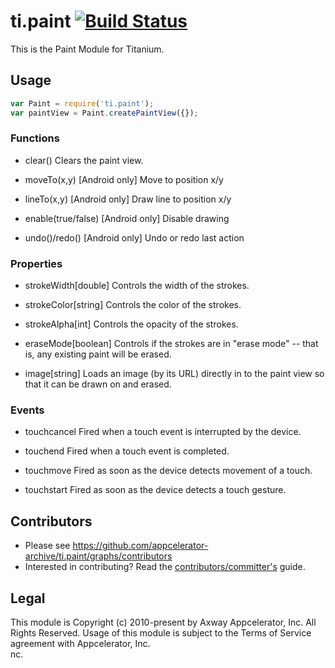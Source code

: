 ti.paint [![Build Status](https://travis-ci.org/appcelerator-modules/ti.paint.svg)](https://travis-ci.org/appcelerator-modules/ti.paint)
=======

This is the Paint Module for Titanium.

## Usage
```javascript
var Paint = require('ti.paint');
var paintView = Paint.createPaintView({});
```

### Functions

* clear()
Clears the paint view.

* moveTo(x,y) [Android only]
Move to position x/y

* lineTo(x,y) [Android only]
Draw line to position x/y

* enable(true/false) [Android only]
Disable drawing

* undo()/redo() [Android only]
Undo or redo last action


### Properties

* strokeWidth[double]
Controls the width of the strokes.

* strokeColor[string]
Controls the color of the strokes.

* strokeAlpha[int]
Controls the opacity of the strokes.

* eraseMode[boolean]
Controls if the strokes are in "erase mode" -- that is, any existing paint will be erased.

* image[string]
Loads an image (by its URL) directly in to the paint view so that it can be drawn on and erased.

### Events

* touchcancel
Fired when a touch event is interrupted by the device.

* touchend
Fired when a touch event is completed.

* touchmove
Fired as soon as the device detects movement of a touch.

* touchstart
Fired as soon as the device detects a touch gesture.

## Contributors

* Please see https://github.com/appcelerator-archive/ti.paint/graphs/contributors
* Interested in contributing? Read the [contributors/committer's](https://wiki.appcelerator.org/display/community/Home) guide.

## Legal

This module is Copyright (c) 2010-present by Axway Appcelerator, Inc. All Rights Reserved. Usage of this module is subject to
the Terms of Service agreement with Appcelerator, Inc.  
nc.
